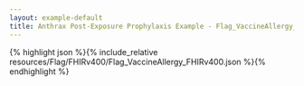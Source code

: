 ```yaml
---
layout: example-default
title: Anthrax Post-Exposure Prophylaxis Example - Flag_VaccineAllergy_FHIRv400.
---
```


{% highlight json %}{% include_relative resources/Flag/FHIRv400/Flag_VaccineAllergy_FHIRv400.json %}{% endhighlight %}

